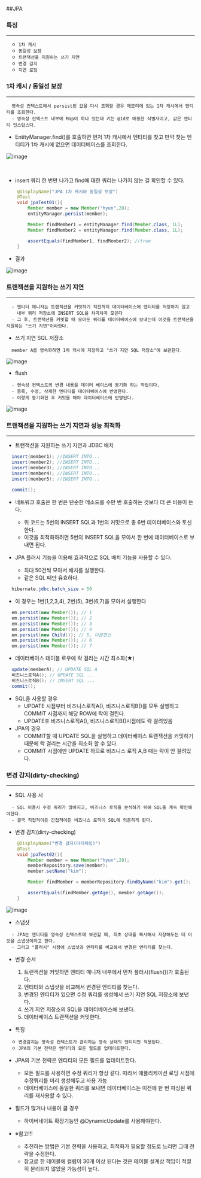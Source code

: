 ##JPA

### 특징
---
```
  ㅇ 1차 캐시
  ㅇ 동일성 보장
  ㅇ 트랜잭션을 지원하는 쓰기 지연
  ㅇ 변경 감지
  ㅇ 지연 로딩
```

### 1차 캐시 / 동일성 보장
---
```
  영속성 컨텍스트에서 persist된 값을 다시 조회할 경우 메모리에 있는 1차 캐시에서 엔티티를 조회한다.
  - 영속성 컨텍스트 내부에 Map이 하나 있는데 키는 @Id로 매핑한 식별자이고, 값은 엔티티 인스턴스다.
```

+ EntityManager.find()를 호출하면 먼저 1차 캐시에서 엔티티를 찾고 만약 찾는 엔티티가 1차 캐시에 없으면 데이터베이스를 조회한다.

![image](https://user-images.githubusercontent.com/76584547/126165706-0403f1a1-1d35-4c0f-883f-275fff6292b3.png)

<br/>

+ insert 쿼리 한 번만 나가고 find에 대한 쿼리는 나가지 않는 걸 확인할 수 있다.
```java
    @DisplayName("JPA 1차 캐시와 동일성 보장")
    @Test
    void jpaTest01(){
        Member member = new Member("hyun",28);
        entityManager.persist(member);

        Member findMember1 = entityManager.find(Member.class, 1L);
        Member findMember2 = entityManager.find(Member.class, 1L);

        assertEquals(findMember1, findMember2); //true
    }
```
+ 결과

![image](https://user-images.githubusercontent.com/76584547/126166963-5b2d20ec-4f8d-45cc-8752-985f2bbb74e4.png)


### 트랜잭션을 지원하는 쓰기 지연
---
```
  - 엔티티 매니저는 트랜잭션을 커밋하기 직전까지 데이터베이스에 엔티티를 저장하지 않고 
    내부 쿼리 저장소에 INSERT SQL을 차곡차곡 모은다
  - 그 후, 트랜잭션을 커밋할 때 모아둔 쿼리를 데이터베이스에 보내는데 이것을 트랜잭션을 지원하는 "쓰기 지연"이라한다.
```
  + 쓰기 지연 SQL 저장소
  ```
    member A를 영속화하면 1차 캐시에 저장하고 "쓰기 지연 SQL 저장소"에 보관한다.
  ```
  ![image](https://user-images.githubusercontent.com/76584547/126168673-0125c8d6-75c6-48e5-8d3c-1ca6bdd1d938.png)



  + flush
  ```
    - 영속성 컨텍스트의 변경 내용을 데이터 베이스에 동기화 하는 작업이다.
    - 등록, 수정, 삭제한 엔티티를 데이터베이스에 반영한다.
    - 이렇게 동기화한 후 커밋을 해야 데이터베이스에 반영된다.
  ```
  ![image](https://user-images.githubusercontent.com/76584547/126169012-35e9daa0-6745-4912-b898-59507e82fbe3.png)


### 트랜잭션을 지원하는 쓰기 지연과 성능 최적화
---
  + 트랜잭션을 지원하는 쓰기 지연과 JDBC 배치
  ```JAVA
    insert(member1); //INSERT INTO...
    insert(member2); //INSERT INTO...
    insert(member3); //INSERT INTO...
    insert(member4); //INSERT INTO...
    insert(member5); //INSERT INTO...
    
    commit();
  ```
  + 네트워크 호출은 한 번은 단순한 메소드를 수만 번 호출하는 것보다 더 큰 비용이 든다.
    + 위 코드는 5번의 INSERT SQL과 1번의 커밋으로 총 6번 데이터베이스와 토신한다.
    + 이것을 최적화하려면 5번의 INSERT SQL을 모아서 한 번에 데이터베이스로 보내면 된다.

  + JPA 플러시 기능을 이용해 효과적으로 SQL 배치 기능을 사용할 수 있다.
    + 최대 50건씩 모아서 배치를 실행한다.
    + 같은 SQL 때만 유효하다. 
  ```java
    hibernate.jdbc.batch_size = 50
  ```
  + 이 경우는 1번(1,2,3,4), 2번(5), 3번(6,7)을 모아서 실행한다
  ```JAVA
    em.persist(new Member()); // 1
    em.persist(new Member()); // 2
    em.persist(new Member()); // 3
    em.persist(new Member()); // 4
    em.persist(new Child()); // 5, 다른연산
    em.persist(new Member()); // 6
    em.persist(new Member()); // 7
  ```

  + 데이터베이스 테이블 로우에 락 걸리는 시간 최소화(★)
  ```JAVA
    update(memberA); // UPDATE SQL A
    비즈니스로직A(); // UPDATE SQL ...
    비즈니스로직B(); // INSERT SQL ...
    commit();
  ```
  + SQL을 사용할 경우
    + UPDATE 시점부터 비즈니스로직A(), 비즈니스로직B()를 모두 실행하고 COMMIT 시점까지 해당 ROW에 락이 걸린다.
    + UPDATE후 비즈니스로직A(), 비즈니스로직B()시점에도 락 걸려있음
  + JPA의 경우 
    + COMMIT할 때 UPDATE SQL을 실행하고 데이터베이스 트랜잭션을 커밋하기 때문에 락 걸리는 시간을 최소화 할 수 있다.
    + COMMIT 시점에만 UPDATE 하므로 비즈니스 로직 A,B 때는 락이 안 걸려있다.

### 변경 감지(dirty-checking)
---
  + SQL 사용 시 
  ```
    - SQL 이용시 수정 쿼리가 많아지고, 비즈니스 로직을 분석하기 위해 SQL을 계속 확인해야한다. 
    - 결국 직접적이든 간접적이든 비즈니스 로직이 SQL에 의존하게 된다. 
  ```
  
  + 변경 감지(dirty-checking)
  ```java
      @DisplayName("변경 감지(더티체킹)")
      @Test
      void jpaTest02(){
          Member member = new Member("hyun",28);
          memberRepository.save(member);
          member.setName("kim");

          Member findMember = memberRepository.findByName("kim").get();

          assertEquals(findMember.getAge(), member.getAge());
      }
  ```
  
  ![image](https://user-images.githubusercontent.com/76584547/126337611-a891e885-81d0-4f74-8566-9788efcc6af9.png)
  
  + 스냅샷
  ```
    - JPA는 엔티티를 영속성 컨텍스트에 보관할 때, 최초 상태를 복사해서 저장해두는 데 이것을 스냅샷이라고 한다.
    - 그리고 "플러시" 시점에 스냅샷과 엔티티를 비교해서 변경된 엔티티를 찾는다.
  ```
  
  + 변경 순서
    1. 트랜잭션을 커밋하면 엔티티 매니저 내부에서 먼저 플러시(flush())가 호출된다.
    2. 엔티티와 스냅샷을 비교해서 변경된 엔티티를 찾는다.
    3. 변경된 엔티티가 있으면 수정 쿼리를 생성해서 쓰기 지연 SQL 저장소에 보낸다.
    4. 쓰기 지연 저장소의 SQL을 데이터베이스에 보낸다.
    5. 데이터베이스 트랜잭션을 커밋한다.

  + 특징
  ```
    ㅇ 변경감지는 영속성 컨텍스트가 관리하는 영속 상태의 엔티티만 적용된다.
    ㅇ JPA의 기본 전략은 엔티티의 모든 필드를 업데이트한다.
  ```
  
  + JPA의 기본 전략은 엔티티의 모든 필드를 업데이트한다.
    + 모든 필드를 사용하면 수정 쿼리가 항상 같다. 따라서 애플리케이션 로딩 시점에 수정쿼리를 미리 생성해두고 사용 가능
    + 데이터베이스에 동일한 쿼리를 보내면 데이터베이스는 이전에 한 번 파싱된 쿼리를 재사용할 수 있다.

  + 필드가 많거나 내용이 클 경우
    + 하이버네이트 확장기능인 @DynamicUpdate를 사용해야한다.

  + ※참고!!!
    + 추천하는 방법은 기본 전략을 사용하고, 최적화가 필요할 정도로 느리면 그때 전략을 수정한다.
    + 참고로 한 테이블에 컬럼이 30개 이상 된다는 것은 테이블 설계상 책임이 적절히 분리되지 않았을 가능성이 높다. 

  
